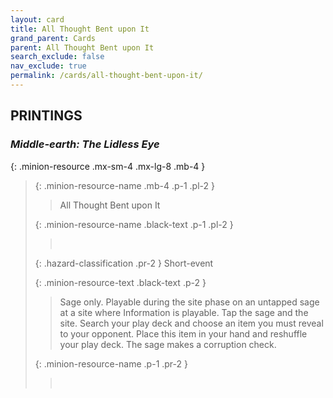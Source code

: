 ```yaml
---
layout: card
title: All Thought Bent upon It
grand_parent: Cards
parent: All Thought Bent upon It
search_exclude: false
nav_exclude: true
permalink: /cards/all-thought-bent-upon-it/
---
```


## PRINTINGS


### _Middle-earth: The Lidless Eye_

{: .minion-resource .mx-sm-4 .mx-lg-8 .mb-4 }
> {: .minion-resource-name .mb-4 .p-1 .pl-2 }
> > <div class="hazard-mp"></div>
> > <div class="card-name">All Thought Bent upon It</div>
>
> {: .minion-resource-name .black-text .p-1 .pl-2 }
> > &nbsp;
>
> {: .hazard-classification .pr-2 }
> Short-event
>
> {: .minion-resource-text .black-text .p-2 }
> > Sage only. Playable during the site phase on an untapped sage at a site where Information is playable. Tap the sage and the site. Search your play deck and choose an item you must reveal to your opponent. Place this item in your hand and reshuffle your play deck. The sage makes a corruption check. 
> 
> {: .minion-resource-name .p-1 .pr-2 }
> > <div class="card-shield"></div>
> > <div class="card-corruption-white">&nbsp;</div>
